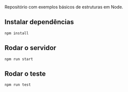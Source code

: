 Repositório com exemplos básicos de estruturas em Node.

## Instalar dependências

```shell
npm install
```

## Rodar o servidor

```shell
npm run start
```

## Rodar o teste

```shell
npm run test
```

